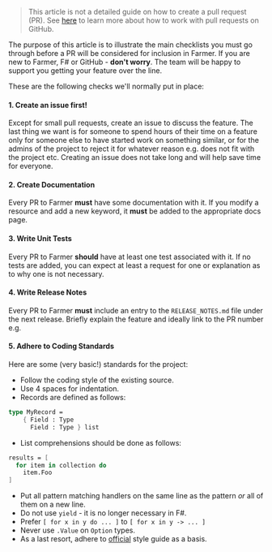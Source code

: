 > This article is not a detailed guide on how to create a pull request (PR). See [here](https://docs.github.com/en/github/collaborating-with-issues-and-pull-requests/about-pull-requests) to learn more about how to work with pull requests on GitHub.

The purpose of this article is to illustrate the main checklists you must go through before a PR will be considered for inclusion in Farmer. If you are new to Farmer, F# or GitHub - **don't worry**. The team will be happy to support you getting your feature over the line.

These are the following checks we'll normally put in place:

#### 1. Create an issue first!
Except for small pull requests, create an issue to discuss the feature. The last thing we want is for someone to spend hours of their time on a feature only for someone else to have started work on something similar, or for the admins of the project to reject it for whatever reason e.g. does not fit with the project etc. Creating an issue does not take long and will help save time for everyone.
#### 2. Create Documentation
Every PR to Farmer **must** have some documentation with it. If you modify a resource and add a new keyword, it **must** be added to the appropriate docs page.
#### 3. Write Unit Tests
Every PR to Farmer **should** have at least one test associated with it. If no tests are added, you can expect at least a request for one or explanation as to why one is not necessary.
#### 4. Write Release Notes
Every PR to Farmer **must** include an entry to the `RELEASE_NOTES.md` file under the next release. Briefly explain the feature and ideally link to the PR number e.g.
#### 5. Adhere to Coding Standards
Here are some (very basic!) standards for the project:

* Follow the coding style of the existing source.
* Use 4 spaces for indentation.
* Records are defined as follows:

```fsharp
type MyRecord =
    { Field : Type
      Field : Type } list
```

* List comprehensions should be done as follows:

```fsharp
results = [
  for item in collection do
    item.Foo
]
```
* Put all pattern matching handlers on the same line as the pattern *or* all of them on a new line.
* Do not use `yield` - it is no longer necessary in F#.
* Prefer `[ for x in y do ... ]`  to `[ for x in y -> ... ]`
* Never use `.Value` on `Option` types.
* As a last resort, adhere to [official](https://docs.microsoft.com/en-us/dotnet/fsharp/style-guide/) style guide as a basis.
